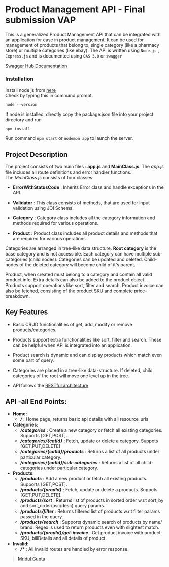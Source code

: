 # Product Management API - Final submission VAP

This is a generalized Product Management API that can be integrated with an application for ease in product management. 
It can be used for management of products that belong to, single category (like a pharmacy store) or multiple categories (like ebay). 
The API is written using `Node.js` , `Express.js` and is documented using `OAS 3.0` or `swagger`

[Swagger Hub Documentation](https://app.swaggerhub.com/apis/mgvit2021/ProductManagementSystemAPI/1.0.0)


### Installation

Install node js from [here](https://nodejs.org/en/download/)  
Check by typing this in command prompt.
```
node --version
```

If node is installed, directly copy the package.json file into your project directory and run
```
npm install
```

Run command `npm start` or  `nodemon app` to launch the server.

## Project Description

The project consists of two main files : **app.js** and **MainClass.js**. The *app.js* file includes all route definitions and error handler functions.  
The *MainClass.js* consists of four classes:

* **ErrorWithStatusCode** : Inherits Error class and handle exceptions in the API.

* **Validator** : This class consists of methods, that are used for input validation using JOI Schema.

* **Category** : Category class includes all the category information and methods required for various operations.

* **Product** : Product class includes all product details and methods that are required for various operations.

Categories are arranged in tree-like data structure. **Root category** is the base category and is not accessible. Each category can have multiple sub-categories (child nodes). Categories can be updated and deleted. Child-nodes of the deleted category will become child of it's parent.

Product, when created must belong to a category and contain all valid product info. Extra details can also be added to the product object. Products support operations like sort, filter and search. Product invoice can also be fetched, consisting of the product SKU and complete price-breakdown.

## Key Features

* Basic CRUD functionalities of get, add, modify or remove products/categories. 

* Products support extra functionalities like sort, filter and search. These can be helpful when API is integrated into an application.

* Product search is dynamic and can display products which match even some part of query.

* Categories are placed in a tree-like data-structure. If deleted, child categories of the root will move one level up in the tree.

* API follows the [RESTful architecture](https://restfulapi.net/)

## API -all End Points:
- **Home:**
  * ***/*** : Home page, returns basic api details with all resource_urls
- **Categories:**
  * ***/categories*** : Create a new category or fetch all existing categories. Supports [GET,POST].
  * ***/categories/{catId}*** : Fetch, update or delete a category. Suppots [GET,PUT,DELETE]
  * ***/categories/{catId}/products*** : Returns a list of all products under particular category.
  * ***/categories/{catId}/sub-categories*** : Returns a list of all child-categories under particular category.
- **Products:**
  * ***/products*** : Add a new product or fetch all existing products. Supports [GET,POST].
  * ***/products/{prodId}*** : Fetch, update or delete a products. Suppots [GET,PUT,DELETE].
  * ***/products/sort*** : Returns list of products in sorted order w.r.t sort_by and sort_order(asc/desc) query params.
  * ***/products/filter*** : Returns filtered list of products w.r.t filter params passed in the query.
  * ***/products/search*** : Supports dynamic search of products by name/ brand. Regex is used to return products even with slightest match.
  * ***/products/{prodId}/get-invoice*** : Get product invoice with product-SKU, billDetails and all details of product.
- **Invalid:**
  * ***/\**** : All invalid routes are handled by error response.


>[Mridul Gupta](https://www.linkedin.com/in/mridul-gupta2021/)
